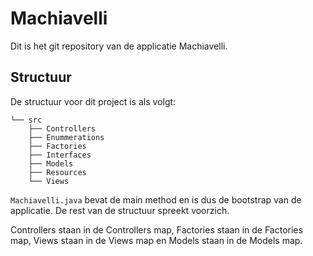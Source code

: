 # Machiavelli
Dit is het git repository van de applicatie Machiavelli.

## Structuur
De structuur voor dit project is als volgt:

```
└── src
    ├── Controllers
    ├── Enummerations
    ├── Factories
    ├── Interfaces
    ├── Models
    ├── Resources
    └── Views
```

`Machiavelli.java` bevat de main method en is dus de bootstrap van de applicatie. De rest van de structuur spreekt voorzich.

Controllers staan in de Controllers map, Factories staan in de Factories map, Views staan in de Views map en Models staan in de Models map.
